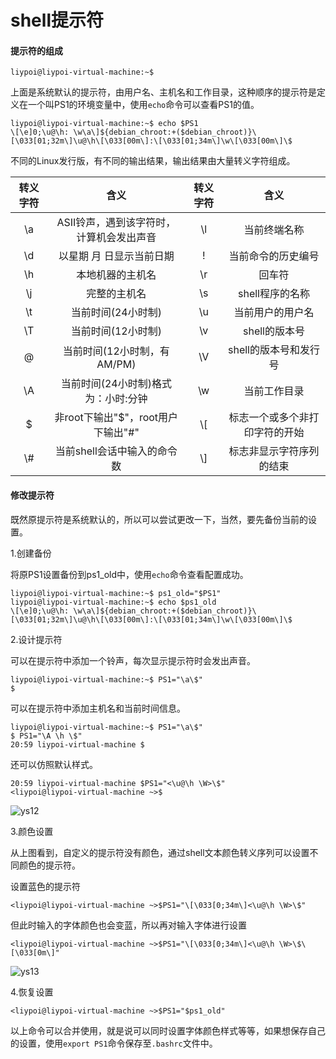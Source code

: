 # shell提示符

#### 提示符的组成

```text
liypoi@liypoi-virtual-machine:~$ 
```

上面是系统默认的提示符，由用户名、主机名和工作目录，这种顺序的提示符是定义在一个叫PS1的环境变量中，使用`echo`命令可以查看PS1的值。

```text
liypoi@liypoi-virtual-machine:~$ echo $PS1
\[\e]0;\u@\h: \w\a\]${debian_chroot:+($debian_chroot)}\[\033[01;32m\]\u@\h\[\033[00m\]:\[\033[01;34m\]\w\[\033[00m\]\$
```

不同的Linux发行版，有不同的输出结果，输出结果由大量转义字符组成。

| 转义字符 | 含义 | 转义字符 | 含义 |
| :---: | :---: | :---: | :---: |
| \a | ASII铃声，遇到该字符时，计算机会发出声音 | \l | 当前终端名称 |
| \d | 以星期 月 日显示当前日期 | \! | 当前命令的历史编号 |
| \h | 本地机器的主机名 | \r | 回车符 |
| \j | 完整的主机名 | \s | shell程序的名称 |
| \t | 当前时间\(24小时制\) | \u | 当前用户的用户名 |
| \T | 当前时间\(12小时制\) | \v | shell的版本号 |
| \@ | 当前时间\(12小时制，有AM/PM\) | \V | shell的版本号和发行号 |
| \A | 当前时间\(24小时制\)格式为：小时:分钟 | \w | 当前工作目录 |
| \$ | 非root下输出"$"，root用户下输出"\#" | \\[ | 标志一个或多个非打印字符的开始 |
| \\# | 当前shell会话中输入的命令数 | \\] | 标志非显示字符序列的结束 |

#### 修改提示符

既然原提示符是系统默认的，所以可以尝试更改一下，当然，要先备份当前的设置。

1.创建备份

将原PS1设置备份到ps1\_old中，使用`echo`命令查看配置成功。

```text
liypoi@liypoi-virtual-machine:~$ ps1_old="$PS1"
liypoi@liypoi-virtual-machine:~$ echo $ps1_old
\[\e]0;\u@\h: \w\a\]${debian_chroot:+($debian_chroot)}\[\033[01;32m\]\u@\h\[\033[00m\]:\[\033[01;34m\]\w\[\033[00m\]\$
```

2.设计提示符

可以在提示符中添加一个铃声，每次显示提示符时会发出声音。

```text
liypoi@liypoi-virtual-machine:~$ PS1="\a\$"
$
```

可以在提示符中添加主机名和当前时间信息。

```text
liypoi@liypoi-virtual-machine:~$ PS1="\a\$"
$ PS1="\A \h \$"
20:59 liypoi-virtual-machine $
```

还可以仿照默认样式。

```text
20:59 liypoi-virtual-machine $PS1="<\u@\h \W>\$"
<liypoi@liypoi-virtual-machine ~>$
```

![ys12](http://image-liypo.test.upcdn.net/Blog_Picture/ys12.png)

3.颜色设置

从上图看到，自定义的提示符没有颜色，通过shell文本颜色转义序列可以设置不同颜色的提示符。

设置蓝色的提示符

```text
<liypoi@liypoi-virtual-machine ~>$PS1="\[\033[0;34m\]<\u@\h \W>\$"
```

但此时输入的字体颜色也会变蓝，所以再对输入字体进行设置

```text
<liypoi@liypoi-virtual-machine ~>$PS1="\[\033[0;34m\]<\u@\h \W>\$\[\033[0m\]"
```

![ys13](http://image-liypo.test.upcdn.net/Blog_Picture/ys13.png)

4.恢复设置

```text
<liypoi@liypoi-virtual-machine ~>$PS1="$ps1_old"
```

以上命令可以合并使用，就是说可以同时设置字体颜色样式等等，如果想保存自己的设置，使用`export PS1`命令保存至`.bashrc`文件中。

